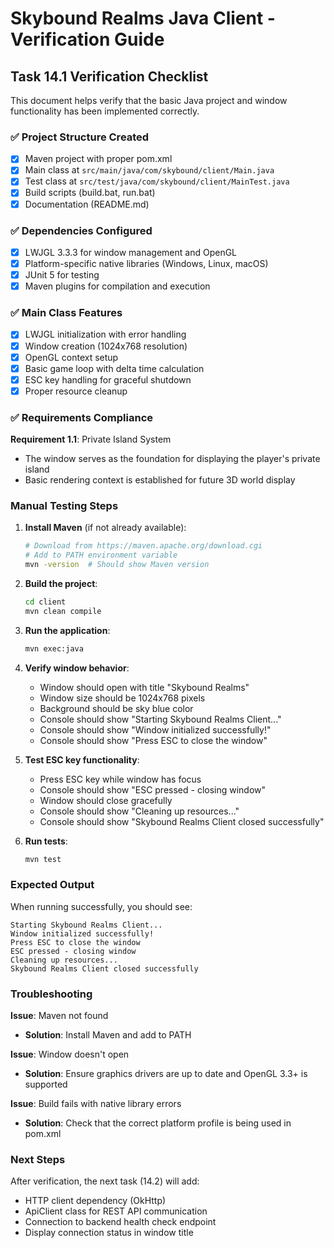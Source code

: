 # Skybound Realms Java Client - Verification Guide

## Task 14.1 Verification Checklist

This document helps verify that the basic Java project and window functionality has been implemented correctly.

### ✅ Project Structure Created
- [x] Maven project with proper pom.xml
- [x] Main class at `src/main/java/com/skybound/client/Main.java`
- [x] Test class at `src/test/java/com/skybound/client/MainTest.java`
- [x] Build scripts (build.bat, run.bat)
- [x] Documentation (README.md)

### ✅ Dependencies Configured
- [x] LWJGL 3.3.3 for window management and OpenGL
- [x] Platform-specific native libraries (Windows, Linux, macOS)
- [x] JUnit 5 for testing
- [x] Maven plugins for compilation and execution

### ✅ Main Class Features
- [x] LWJGL initialization with error handling
- [x] Window creation (1024x768 resolution)
- [x] OpenGL context setup
- [x] Basic game loop with delta time calculation
- [x] ESC key handling for graceful shutdown
- [x] Proper resource cleanup

### ✅ Requirements Compliance

**Requirement 1.1**: Private Island System
- The window serves as the foundation for displaying the player's private island
- Basic rendering context is established for future 3D world display

### Manual Testing Steps

1. **Install Maven** (if not already available):
   ```bash
   # Download from https://maven.apache.org/download.cgi
   # Add to PATH environment variable
   mvn -version  # Should show Maven version
   ```

2. **Build the project**:
   ```bash
   cd client
   mvn clean compile
   ```

3. **Run the application**:
   ```bash
   mvn exec:java
   ```

4. **Verify window behavior**:
   - Window should open with title "Skybound Realms"
   - Window size should be 1024x768 pixels
   - Background should be sky blue color
   - Console should show "Starting Skybound Realms Client..."
   - Console should show "Window initialized successfully!"
   - Console should show "Press ESC to close the window"

5. **Test ESC key functionality**:
   - Press ESC key while window has focus
   - Console should show "ESC pressed - closing window"
   - Window should close gracefully
   - Console should show "Cleaning up resources..."
   - Console should show "Skybound Realms Client closed successfully"

6. **Run tests**:
   ```bash
   mvn test
   ```

### Expected Output

When running successfully, you should see:
```
Starting Skybound Realms Client...
Window initialized successfully!
Press ESC to close the window
ESC pressed - closing window
Cleaning up resources...
Skybound Realms Client closed successfully
```

### Troubleshooting

**Issue**: Maven not found
- **Solution**: Install Maven and add to PATH

**Issue**: Window doesn't open
- **Solution**: Ensure graphics drivers are up to date and OpenGL 3.3+ is supported

**Issue**: Build fails with native library errors
- **Solution**: Check that the correct platform profile is being used in pom.xml

### Next Steps

After verification, the next task (14.2) will add:
- HTTP client dependency (OkHttp)
- ApiClient class for REST API communication
- Connection to backend health check endpoint
- Display connection status in window title